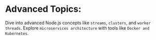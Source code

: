 # Advanced Topics:

Dive into advanced Node.js concepts like `streams`, `clusters`, and `worker threads`.
Explore `microservices architecture` with tools like `Docker and Kubernetes`.